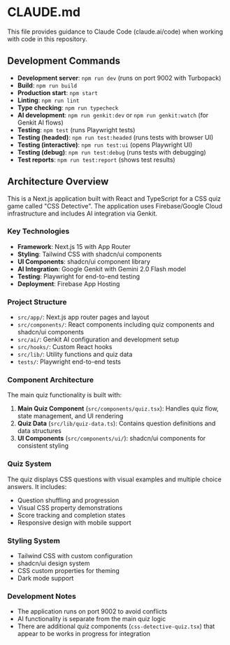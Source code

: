 # CLAUDE.md

This file provides guidance to Claude Code (claude.ai/code) when working with code in this repository.

## Development Commands

- **Development server**: `npm run dev` (runs on port 9002 with Turbopack)
- **Build**: `npm run build` 
- **Production start**: `npm start`
- **Linting**: `npm run lint`
- **Type checking**: `npm run typecheck`
- **AI development**: `npm run genkit:dev` or `npm run genkit:watch` (for Genkit AI flows)
- **Testing**: `npm test` (runs Playwright tests)
- **Testing (headed)**: `npm run test:headed` (runs tests with browser UI)
- **Testing (interactive)**: `npm run test:ui` (opens Playwright UI)
- **Testing (debug)**: `npm run test:debug` (runs tests with debugging)
- **Test reports**: `npm run test:report` (shows test results)

## Architecture Overview

This is a Next.js application built with React and TypeScript for a CSS quiz game called "CSS Detective". The application uses Firebase/Google Cloud infrastructure and includes AI integration via Genkit.

### Key Technologies
- **Framework**: Next.js 15 with App Router
- **Styling**: Tailwind CSS with shadcn/ui components
- **UI Components**: shadcn/ui component library
- **AI Integration**: Google Genkit with Gemini 2.0 Flash model
- **Testing**: Playwright for end-to-end testing
- **Deployment**: Firebase App Hosting

### Project Structure
- `src/app/`: Next.js app router pages and layout
- `src/components/`: React components including quiz components and shadcn/ui components
- `src/ai/`: Genkit AI configuration and development setup
- `src/hooks/`: Custom React hooks
- `src/lib/`: Utility functions and quiz data
- `tests/`: Playwright end-to-end tests

### Component Architecture
The main quiz functionality is built with:

1. **Main Quiz Component** (`src/components/quiz.tsx`): Handles quiz flow, state management, and UI rendering
2. **Quiz Data** (`src/lib/quiz-data.ts`): Contains question definitions and data structures
3. **UI Components** (`src/components/ui/`): shadcn/ui components for consistent styling

### Quiz System
The quiz displays CSS questions with visual examples and multiple choice answers. It includes:
- Question shuffling and progression
- Visual CSS property demonstrations
- Score tracking and completion states
- Responsive design with mobile support

### Styling System
- Tailwind CSS with custom configuration
- shadcn/ui design system
- CSS custom properties for theming
- Dark mode support

### Development Notes
- The application runs on port 9002 to avoid conflicts
- AI functionality is separate from the main quiz logic
- There are additional quiz components (`css-detective-quiz.tsx`) that appear to be works in progress for integration